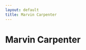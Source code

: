 ```yaml
---
layout: default
title: Marvin Carpenter
---
```

<div class="display-1">
    <h1>Marvin Carpenter</h1>    
</div>


